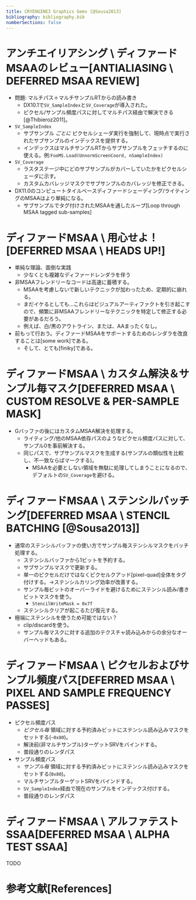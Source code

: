 ```yaml
---
title: CRYENGINE3 Graphics Gems [@Sousa2013]
bibliography: bibliography.bib
numberSections: false
---
```

# アンチエイリアシング \\ ディファードMSAAのレビュー[ANTIALIASING \\ DEFERRED MSAA REVIEW]

- 問題: マルチパス＋マルチサンプルRTからの読み書き
    - DX10.1で`SV_SampleIndex`と`SV_Coverage`が導入された。
    - ピクセル/サンプル頻度パスに対してマルチパス経由で解決できる[@Thibieroz2011]。
- `SV_SampleIndex`
    - サブサンプル *ごとに* ピクセルシェーダ実行を強制して、現時点で実行されたサブサンプルのインデックスを提供する。
    - インデックスはマルチサンプルRTからサブサンプルをフェッチするのに使える。例:`FooMS.Load(UnnormScreenCoord, nSampleIndex)`
- `SV_Coverage`
    - ラスタステージ中にどのサブサンプルがカバーしていたかをピクセルシェーダに示す。
    - カスタムカバレッジマスクでサブサンプルのカバレッジを修正できる。
- DX11.0のコンピュートタイルベースディファードシェーディング/ライティングのMSAAはより単純になる。
    - サブサンプルでタグ付けされたMSAAを通したループ[Loop through MSAA tagged sub-samples]

# ディファードMSAA \\ 用心せよ！[DEFERRED MSAA \\ HEADS UP!]

- 単純な理論、面倒な実践
    - 少なくとも複雑なディファードレンダラを伴う
- 非MSAAフレンドリーなコードは高速に蓄積する。
    - MSAAを考慮しないで新しいテクニックが加わったため、定期的に崩れる。
    - まだイケるとしても…これらはビジュアルアーティファクトを引き起こすので、頻繁に非MSAAフレンドリーなテクニックを特定して修正する必要があるだろう。
    - 例えば、白/黒のアウトライン、または、AAまったくなし。
- 前もって行おう。ディファードMSAAをサポートするためのレンダラを改良することは[some work]である。
    - そして、とても[finiky]である。

# ディファードMSAA \\ カスタム解決＆サンプル毎マスク[DEFERRED MSAA \\ CUSTOM RESOLVE & PER-SAMPLE MASK]

- Gバッファの後にはカスタムMSAA解決を処理する。
    - ライティング/他のMSAA依存パスのようなピクセル頻度パスに対して、サンプル0を事前解決する。
    - 同じパスで、サブサンプルマスクを生成する(サンプルの類似性を比較し、不一致ならばマークする)。
        - MSAAを必要としない領域を無駄に処理してしまうことになるので、デフォルトの`SV_Coverage`を避ける。

# ディファードMSAA \\ ステンシルバッチング[DEFERRED MSAA \\ STENCIL BATCHING [@Sousa2013]]

- 通常のステンシルバッファの使い方でサンプル毎ステンシルマスクをバッチ処理する。
    - ステンシルバッファから1ビットを予約する。
    - サブサンプルマスクで更新する。
    - 単一のピクセルだけではなくピクセルクアッド[pixel-quad]全体をタグ付けする。→ステンシルカリング効率が改善する。
    - サンプル毎ビットのオーバーライドを避けるためにステンシル読み/書きビットマスクを使う。
        - `StencilWriteMask = 0x7f`
    - ステンシルクリアが起こるたび復元する。
- 極端にステンシルを使うため可能ではない？
    - clip/discardを使う。
    - サンプル毎マスクに対する追加のテクスチャ読み込みからの余分なオーバーヘッドもある。

# ディファードMSAA \\ ピクセルおよびサンプル頻度パス[DEFERRED MSAA \\ PIXEL AND SAMPLE FREQUENCY PASSES]

- ピクセル頻度パス
    - *ピクセル毎* 領域に対する予約済みビットにステンシル読み込みマスクをセットする(`~0x80`)。
    - 解決前(非マルチサンプル)ターゲットSRVをバインドする。
    - 普段通りのレンダパス
- サンプル頻度パス
    - *サンプル毎* 領域に対する予約済みビットにステンシル読み込みマスクをセットする(`0x80`)。
    - マルチサンプルターゲットSRVをバインドする。
    - `SV_SampleIndex`経由で現在のサンプルをインデックス付けする。
    - 普段通りのレンダパス

# ディファードMSAA \\ アルファテストSSAA[DEFERRED MSAA \\ ALPHA TEST SSAA]

TODO

# 参考文献[References]
